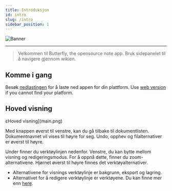 ```yaml
---
title: Introduksjon
id: intro
slug: /intro
sidebar_position: 1
---
```


![Banner](/img/banner.png)

---

> Velkommen til Butterfly, the opensource note app.
> Bruk sidepanelet til å navigere gjennom wikien.

## Komme i gang

Besøk [nedlastingen](/downloads) for å laste ned appen for din plattform.
Use [web version](https://v2.butterfly.linwood.dev) if you cannot find your platform.

## Hoved visning

εHoved visning](main.png)

Med knappen øverst til venstre, kan du gå tilbake til dokumentlisten. Dokumentnavnet vil vises til høyre for seg. Undo, opphev og filalternativer er øverst til høyre.

Under finner du verktøylinjen nedenfor. Venstre, du kan bytte mellom visning og redigeringsmodus. For å oppnå dette, finner du zoom-alternativene. Hjørnet øverst til høyre finnes det verktøyalternativer.

- Alternativene for visnings verktøylinje er bakgrunn, eksport og lagring.
- Alternativet for å redigere verktøylinje er verktøyene. Du kan finne mer enn [here](background).
